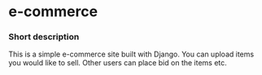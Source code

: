 # e-commerce

### Short description
This is a simple e-commerce site built with Django. You can upload items you would like to sell. Other users can place bid on the items etc.
